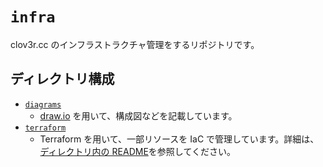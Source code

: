 # `infra`

clov3r.cc のインフラストラクチャ管理をするリポジトリです。

## ディレクトリ構成

- [`diagrams`](./diagrams/)
  - [draw.io](https://app.diagrams.net) を用いて、構成図などを記載しています。
- [`terraform`](./terraform/)
  - Terraform を用いて、一部リソースを IaC で管理しています。詳細は、[ディレクトリ内の README](./terraform/README.md)を参照してください。
